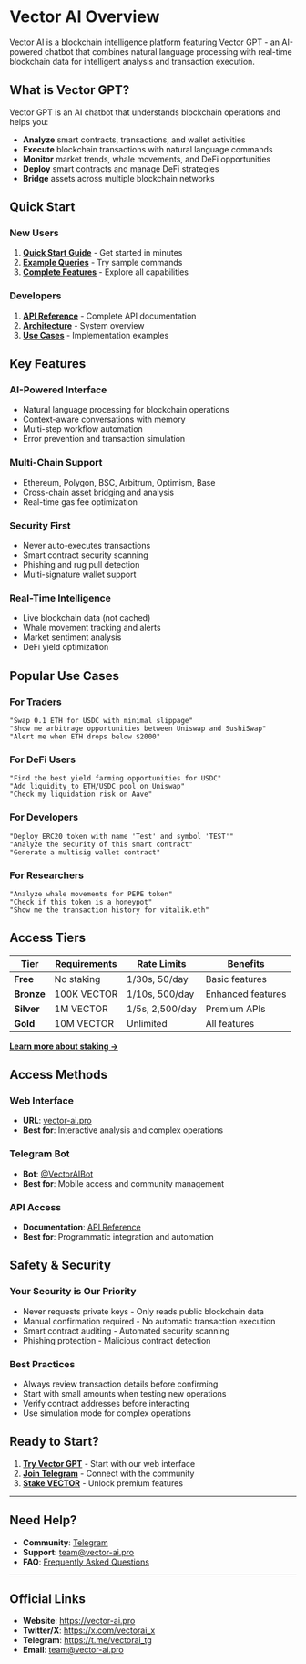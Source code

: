 # Vector AI Overview

Vector AI is a blockchain intelligence platform featuring Vector GPT - an AI-powered chatbot that combines natural language processing with real-time blockchain data for intelligent analysis and transaction execution.

## **What is Vector GPT?**

Vector GPT is an AI chatbot that understands blockchain operations and helps you:

- **Analyze** smart contracts, transactions, and wallet activities
- **Execute** blockchain transactions with natural language commands  
- **Monitor** market trends, whale movements, and DeFi opportunities
- **Deploy** smart contracts and manage DeFi strategies
- **Bridge** assets across multiple blockchain networks

## **Quick Start**

### **New Users**
1. **[Quick Start Guide](quick-start.md)** - Get started in minutes
2. **[Example Queries](example-queries.md)** - Try sample commands
3. **[Complete Features](comprehensive-features.md)** - Explore all capabilities

### **Developers**
1. **[API Reference](api-reference.md)** - Complete API documentation
2. **[Architecture](architecture/README.md)** - System overview
3. **[Use Cases](use-cases.md)** - Implementation examples

## **Key Features**

### **AI-Powered Interface**
- Natural language processing for blockchain operations
- Context-aware conversations with memory
- Multi-step workflow automation
- Error prevention and transaction simulation

### **Multi-Chain Support**
- Ethereum, Polygon, BSC, Arbitrum, Optimism, Base
- Cross-chain asset bridging and analysis
- Real-time gas fee optimization

### **Security First**
- Never auto-executes transactions
- Smart contract security scanning
- Phishing and rug pull detection
- Multi-signature wallet support

### **Real-Time Intelligence**
- Live blockchain data (not cached)
- Whale movement tracking and alerts
- Market sentiment analysis
- DeFi yield optimization

## **Popular Use Cases**

### **For Traders**
```
"Swap 0.1 ETH for USDC with minimal slippage"
"Show me arbitrage opportunities between Uniswap and SushiSwap"
"Alert me when ETH drops below $2000"
```

### **For DeFi Users**
```
"Find the best yield farming opportunities for USDC"
"Add liquidity to ETH/USDC pool on Uniswap"
"Check my liquidation risk on Aave"
```

### **For Developers**
```
"Deploy ERC20 token with name 'Test' and symbol 'TEST'"
"Analyze the security of this smart contract"
"Generate a multisig wallet contract"
```

### **For Researchers**
```
"Analyze whale movements for PEPE token"
"Check if this token is a honeypot"
"Show me the transaction history for vitalik.eth"
```

## **Access Tiers**

| Tier | Requirements | Rate Limits | Benefits |
|------|-------------|-------------|----------|
| **Free** | No staking | 1/30s, 50/day | Basic features |
| **Bronze** | 100K VECTOR | 1/10s, 500/day | Enhanced features |
| **Silver** | 1M VECTOR | 1/5s, 2,500/day | Premium APIs |
| **Gold** | 10M VECTOR | Unlimited | All features |

**[Learn more about staking →](../../token-and-economics/staking.md)**

## **Access Methods**

### **Web Interface**
- **URL**: [vector-ai.pro](https://vector-ai.pro)
- **Best for**: Interactive analysis and complex operations

### **Telegram Bot**
- **Bot**: [@VectorAIBot](https://t.me/VectorAIBot)
- **Best for**: Mobile access and community management

### **API Access**
- **Documentation**: [API Reference](api-reference.md)
- **Best for**: Programmatic integration and automation

## **Safety & Security**

### **Your Security is Our Priority**
- Never requests private keys - Only reads public blockchain data
- Manual confirmation required - No automatic transaction execution
- Smart contract auditing - Automated security scanning
- Phishing protection - Malicious contract detection

### **Best Practices**
- Always review transaction details before confirming
- Start with small amounts when testing new operations
- Verify contract addresses before interacting
- Use simulation mode for complex operations

## **Ready to Start?**

1. **[Try Vector GPT](https://vector-ai.pro)** - Start with our web interface
2. **[Join Telegram](https://t.me/vectorai_tg)** - Connect with the community
3. **[Stake VECTOR](../../token-and-economics/staking.md)** - Unlock premium features

---

## **Need Help?**

- **Community**: [Telegram](https://t.me/vectorai_tg)
- **Support**: team@vector-ai.pro
- **FAQ**: [Frequently Asked Questions](../../faq.md)

---

## **Official Links**

- **Website**: https://vector-ai.pro
- **Twitter/X**: https://x.com/vectorai_x
- **Telegram**: https://t.me/vectorai_tg
- **Email**: team@vector-ai.pro 